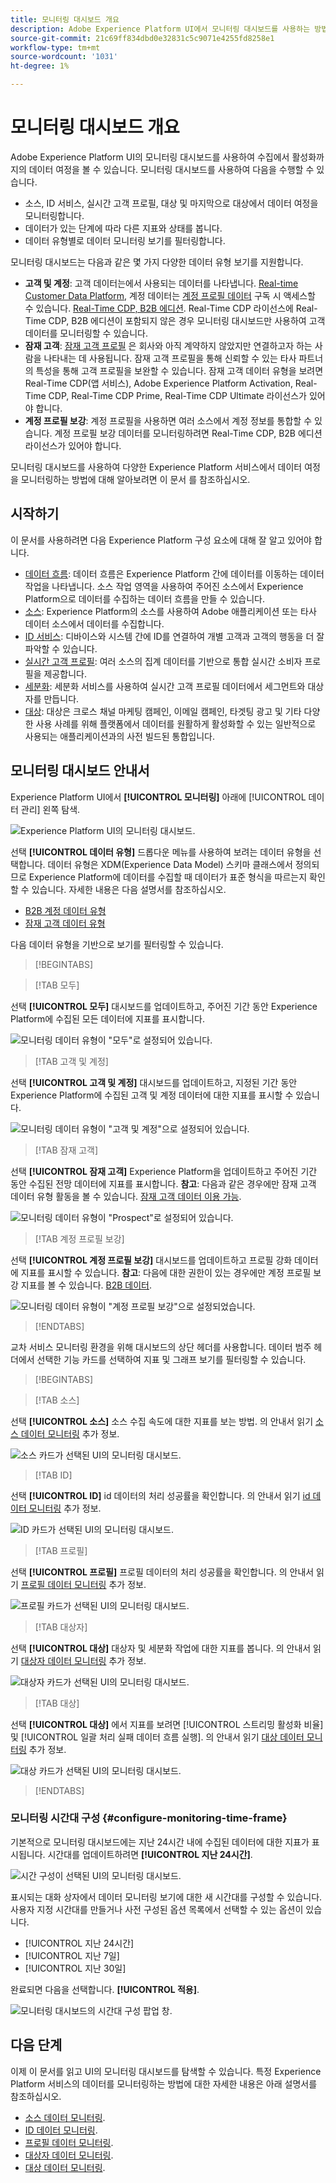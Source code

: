 ```yaml
---
title: 모니터링 대시보드 개요
description: Adobe Experience Platform UI에서 모니터링 대시보드를 사용하는 방법을 알아봅니다
source-git-commit: 21c69ff834dbd0e32831c5c9071e4255fd8258e1
workflow-type: tm+mt
source-wordcount: '1031'
ht-degree: 1%

---
```


# 모니터링 대시보드 개요

Adobe Experience Platform UI의 모니터링 대시보드를 사용하여 수집에서 활성화까지의 데이터 여정을 볼 수 있습니다. 모니터링 대시보드를 사용하여 다음을 수행할 수 있습니다.

* 소스, ID 서비스, 실시간 고객 프로필, 대상 및 마지막으로 대상에서 데이터 여정을 모니터링합니다.
* 데이터가 있는 단계에 따라 다른 지표와 상태를 봅니다.
* 데이터 유형별로 데이터 모니터링 보기를 필터링합니다.

모니터링 대시보드는 다음과 같은 몇 가지 다양한 데이터 유형 보기를 지원합니다.

* **고객 및 계정**: 고객 데이터는에서 사용되는 데이터를 나타냅니다. [Real-time Customer Data Platform](../../rtcdp/home.md), 계정 데이터는 [계정 프로필 데이터](../../rtcdp/accounts/account-profile-overview.md) 구독 시 액세스할 수 있습니다. [Real-Time CDP, B2B 에디션](../../rtcdp/b2b-overview.md). Real-Time CDP 라이선스에 Real-Time CDP, B2B 에디션이 포함되지 않은 경우 모니터링 대시보드만 사용하여 고객 데이터를 모니터링할 수 있습니다.
* **잠재 고객**: [잠재 고객 프로필](../../profile/ui/prospect-profile.md) 은 회사와 아직 계약하지 않았지만 연결하고자 하는 사람을 나타내는 데 사용됩니다. 잠재 고객 프로필을 통해 신뢰할 수 있는 타사 파트너의 특성을 통해 고객 프로필을 보완할 수 있습니다. 잠재 고객 데이터 유형을 보려면 Real-Time CDP(앱 서비스), Adobe Experience Platform Activation, Real-Time CDP, Real-Time CDP Prime, Real-Time CDP Ultimate 라이선스가 있어야 합니다.
* **계정 프로필 보강**: 계정 프로필을 사용하면 여러 소스에서 계정 정보를 통합할 수 있습니다. 계정 프로필 보강 데이터를 모니터링하려면 Real-Time CDP, B2B 에디션 라이선스가 있어야 합니다.

모니터링 대시보드를 사용하여 다양한 Experience Platform 서비스에서 데이터 여정을 모니터링하는 방법에 대해 알아보려면 이 문서 를 참조하십시오.

## 시작하기

이 문서를 사용하려면 다음 Experience Platform 구성 요소에 대해 잘 알고 있어야 합니다.

* [데이터 흐름](../home.md): 데이터 흐름은 Experience Platform 간에 데이터를 이동하는 데이터 작업을 나타냅니다. 소스 작업 영역을 사용하여 주어진 소스에서 Experience Platform으로 데이터를 수집하는 데이터 흐름을 만들 수 있습니다.
* [소스](../../sources/home.md): Experience Platform의 소스를 사용하여 Adobe 애플리케이션 또는 타사 데이터 소스에서 데이터를 수집합니다.
* [ID 서비스](../../identity-service/home.md): 디바이스와 시스템 간에 ID를 연결하여 개별 고객과 고객의 행동을 더 잘 파악할 수 있습니다.
* [실시간 고객 프로필](../../profile/home.md): 여러 소스의 집계 데이터를 기반으로 통합 실시간 소비자 프로필을 제공합니다.
* [세분화](../../segmentation/home.md): 세분화 서비스를 사용하여 실시간 고객 프로필 데이터에서 세그먼트와 대상자를 만듭니다.
* [대상](../../destinations/home.md): 대상은 크로스 채널 마케팅 캠페인, 이메일 캠페인, 타겟팅 광고 및 기타 다양한 사용 사례를 위해 플랫폼에서 데이터를 원활하게 활성화할 수 있는 일반적으로 사용되는 애플리케이션과의 사전 빌드된 통합입니다.

## 모니터링 대시보드 안내서

Experience Platform UI에서 **[!UICONTROL 모니터링]** 아래에 [!UICONTROL 데이터 관리] 왼쪽 탐색.

![Experience Platform UI의 모니터링 대시보드.](../assets/ui/monitor-overview/monitoring.png)

선택 **[!UICONTROL 데이터 유형]** 드롭다운 메뉴를 사용하여 보려는 데이터 유형을 선택합니다. 데이터 유형은 XDM(Experience Data Model) 스키마 클래스에서 정의되므로 Experience Platform에 데이터를 수집할 때 데이터가 표준 형식을 따르는지 확인할 수 있습니다. 자세한 내용은 다음 설명서를 참조하십시오.

* [B2B 계정 데이터 유형](../../rtcdp/b2b-tutorial.md)
* [잠재 고객 데이터 유형](../../rtcdp/partner-data/prospecting.md)

다음 데이터 유형을 기반으로 보기를 필터링할 수 있습니다.

>[!BEGINTABS]

>[!TAB 모두]

선택 **[!UICONTROL 모두]** 대시보드를 업데이트하고, 주어진 기간 동안 Experience Platform에 수집된 모든 데이터에 지표를 표시합니다.

![모니터링 데이터 유형이 &quot;모두&quot;로 설정되어 있습니다.](../assets/ui/monitor-overview/all.png)

>[!TAB 고객 및 계정]

선택 **[!UICONTROL 고객 및 계정]** 대시보드를 업데이트하고, 지정된 기간 동안 Experience Platform에 수집된 고객 및 계정 데이터에 대한 지표를 표시할 수 있습니다.

![모니터링 데이터 유형이 &quot;고객 및 계정&quot;으로 설정되어 있습니다.](../assets/ui/monitor-overview/customer-account.png)

>[!TAB 잠재 고객]

선택 **[!UICONTROL 잠재 고객]** Experience Platform을 업데이트하고 주어진 기간 동안 수집된 전망 데이터에 지표를 표시합니다. **참고**: 다음과 같은 경우에만 잠재 고객 데이터 유형 활동을 볼 수 있습니다. [잠재 고객 데이터 이용 가능](../../rtcdp/partner-data/prospecting.md).

![모니터링 데이터 유형이 &quot;Prospect&quot;로 설정되어 있습니다.](../assets/ui/monitor-overview/prospect.png)

>[!TAB 계정 프로필 보강]

선택 **[!UICONTROL 계정 프로필 보강]** 대시보드를 업데이트하고 프로필 강화 데이터에 지표를 표시할 수 있습니다. **참고**: 다음에 대한 권한이 있는 경우에만 계정 프로필 보강 지표를 볼 수 있습니다. [B2B 데이터](../../rtcdp/b2b-tutorial.md).

![모니터링 데이터 유형이 &quot;계정 프로필 보강&quot;으로 설정되었습니다.](../assets/ui/monitor-overview/account-profile-enrichment.png)

>[!ENDTABS]

교차 서비스 모니터링 환경을 위해 대시보드의 상단 헤더를 사용합니다. 데이터 범주 헤더에서 선택한 기능 카드를 선택하여 지표 및 그래프 보기를 필터링할 수 있습니다.

>[!BEGINTABS]

>[!TAB 소스]

선택 **[!UICONTROL 소스]** 소스 수집 속도에 대한 지표를 보는 방법. 의 안내서 읽기 [소스 데이터 모니터링](monitor-sources.md) 추가 정보.

![소스 카드가 선택된 UI의 모니터링 대시보드.](../assets/ui/monitor-overview/sources.png)

>[!TAB ID]

선택 **[!UICONTROL ID]** id 데이터의 처리 성공률을 확인합니다. 의 안내서 읽기 [id 데이터 모니터링](monitor-identities.md) 추가 정보.

![ID 카드가 선택된 UI의 모니터링 대시보드.](../assets/ui/monitor-overview/identities.png)

>[!TAB 프로필]

선택 **[!UICONTROL 프로필]** 프로필 데이터의 처리 성공률을 확인합니다. 의 안내서 읽기 [프로필 데이터 모니터링](monitor-profiles.md) 추가 정보.

![프로필 카드가 선택된 UI의 모니터링 대시보드.](../assets/ui/monitor-overview/profiles.png)

>[!TAB 대상자]

선택 **[!UICONTROL 대상]** 대상자 및 세분화 작업에 대한 지표를 봅니다. 의 안내서 읽기 [대상자 데이터 모니터링](monitor-segments.md) 추가 정보.

![대상자 카드가 선택된 UI의 모니터링 대시보드.](../assets/ui/monitor-overview/audiences.png)

>[!TAB 대상]

선택 **[!UICONTROL 대상]** 에서 지표를 보려면 [!UICONTROL 스트리밍 활성화 비율] 및 [!UICONTROL 일괄 처리 실패 데이터 흐름 실행]. 의 안내서 읽기 [대상 데이터 모니터링](monitor-destinations.md) 추가 정보.

![대상 카드가 선택된 UI의 모니터링 대시보드.](../assets/ui/monitor-overview/destinations.png)

>[!ENDTABS]

### 모니터링 시간대 구성 {#configure-monitoring-time-frame}

기본적으로 모니터링 대시보드에는 지난 24시간 내에 수집된 데이터에 대한 지표가 표시됩니다. 시간대를 업데이트하려면 **[!UICONTROL 지난 24시간]**.

![시간 구성이 선택된 UI의 모니터링 대시보드.](../assets/ui/monitor-overview/select-time.png)

표시되는 대화 상자에서 데이터 모니터링 보기에 대한 새 시간대를 구성할 수 있습니다. 사용자 지정 시간대를 만들거나 사전 구성된 옵션 목록에서 선택할 수 있는 옵션이 있습니다.

* [!UICONTROL 지난 24시간]
* [!UICONTROL 지난 7일]
* [!UICONTROL 지난 30일]

완료되면 다음을 선택합니다. **[!UICONTROL 적용]**.

![모니터링 대시보드의 시간대 구성 팝업 창.](../assets/ui/monitor-overview/update-time.png)

## 다음 단계

이제 이 문서를 읽고 UI의 모니터링 대시보드를 탐색할 수 있습니다. 특정 Experience Platform 서비스의 데이터를 모니터링하는 방법에 대한 자세한 내용은 아래 설명서를 참조하십시오.

* [소스 데이터 모니터링](monitor-sources.md).
* [ID 데이터 모니터링](monitor-identities.md).
* [프로필 데이터 모니터링](monitor-profiles.md).
* [대상자 데이터 모니터링](monitor-segments.md).
* [대상 데이터 모니터링](monitor-destinations.md).